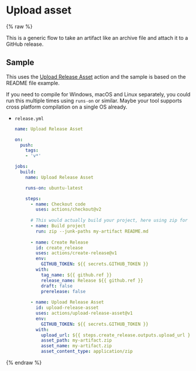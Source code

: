 # Upload asset

{% raw %}

This is a generic flow to take an artifact like an archive file and attach it to a GitHub release.


## Sample

This uses the [Upload Release Asset](https://github.com/actions/upload-release-asset) action and the sample is based on the README file example.

If you need to compile for Windows, macOS and Linux separately, you could run this multiple times using `runs-on` or similar. Maybe your tool supports cross platform compilation on a single OS already.

- `release.yml`
    ```yaml
    name: Upload Release Asset
    
    on:
      push:
        tags:
        - 'v*'

    jobs:
      build:
        name: Upload Release Asset

        runs-on: ubuntu-latest

        steps:
          - name: Checkout code
            uses: actions/checkout@v2
            
          # This would actually build your project, here using zip for an example artifact.
          - name: Build project
            run: zip --junk-paths my-artifact README.md
              
          - name: Create Release
            id: create_release
            uses: actions/create-release@v1
            env:
              GITHUB_TOKEN: ${{ secrets.GITHUB_TOKEN }}
            with:
              tag_name: ${{ github.ref }}
              release_name: Release ${{ github.ref }}
              draft: false
              prerelease: false
              
          - name: Upload Release Asset
            id: upload-release-asset 
            uses: actions/upload-release-asset@v1
            env:
              GITHUB_TOKEN: ${{ secrets.GITHUB_TOKEN }}
            with:
              upload_url: ${{ steps.create_release.outputs.upload_url }} # This pulls from the CREATE RELEASE step above, referencing it's ID to get its outputs object, which include a `upload_url`. See this blog post for more info: https://jasonet.co/posts/new-features-of-github-actions/#passing-data-to-future-steps 
              asset_path: my-artifact.zip
              asset_name: my-artifact.zip
              asset_content_type: application/zip
    ```


{% endraw %}
